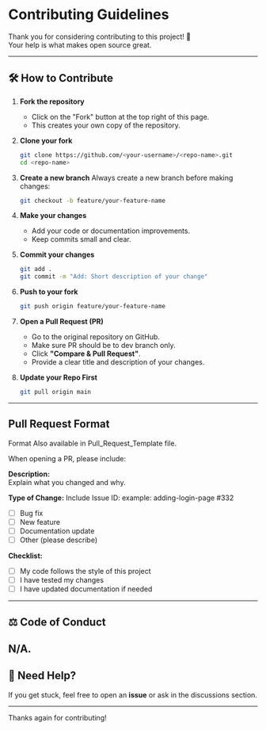 # Contributing Guidelines

Thank you for considering contributing to this project! 🎉  
Your help is what makes open source great.

---

## 🛠 How to Contribute

1. **Fork the repository**

   - Click on the "Fork" button at the top right of this page.
   - This creates your own copy of the repository.

2. **Clone your fork**

   ```bash
   git clone https://github.com/<your-username>/<repo-name>.git
   cd <repo-name>
   ```

3. **Create a new branch**
   Always create a new branch before making changes:

   ```bash
   git checkout -b feature/your-feature-name
   ```

4. **Make your changes**

   - Add your code or documentation improvements.
   - Keep commits small and clear.

5. **Commit your changes**

   ```bash
   git add .
   git commit -m "Add: Short description of your change"
   ```

6. **Push to your fork**

   ```bash
   git push origin feature/your-feature-name
   ```

7. **Open a Pull Request (PR)**

   - Go to the original repository on GitHub.
   - Make sure PR should be to dev branch only.
   - Click **"Compare & Pull Request"**.
   - Provide a clear title and description of your changes.

8. **Update your Repo First**

   ```bash
   git pull origin main
   ```

---

## Pull Request Format

Format Also available in Pull_Request_Template file.

When opening a PR, please include:

**Description:**  
Explain what you changed and why.

**Type of Change:**
Include Issue ID:
example: adding-login-page \#332

- [ ] Bug fix
- [ ] New feature
- [ ] Documentation update
- [ ] Other (please describe)

**Checklist:**

- [ ] My code follows the style of this project
- [ ] I have tested my changes
- [ ] I have updated documentation if needed

---

## ⚖️ Code of Conduct

## N/A.

## 🙌 Need Help?

If you get stuck, feel free to open an **issue** or ask in the discussions section.

---

Thanks again for contributing!
